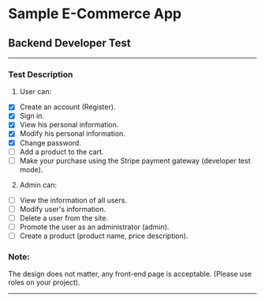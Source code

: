 # Sample E-Commerce App

## Backend Developer Test

---

### Test Description

1. User can:

-   [x] Create an account (Register).
-   [x] Sign in.
-   [x] View his personal information.
-   [x] Modify his personal information.
-   [x] Change password.
-   [ ] Add a product to the cart.
-   [ ] Make your purchase using the Stripe payment gateway (developer test mode).

2. Admin can:

-   [ ] View the information of all users.
-   [ ] Modify user's information.
-   [ ] Delete a user from the site.
-   [ ] Promote the user as an administrator (admin).
-   [ ] Create a product (product name, price description).

### Note:

The design does not matter, any front-end page is acceptable.
(Please use roles on your project).

---
